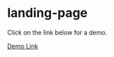 # landing-page
Click on the link below for a demo.

[Demo Link](https://huddle-landing-page-comp.netlify.app/)